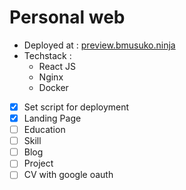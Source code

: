 # Personal web

- Deployed at : [preview.bmusuko.ninja](http://preview.bmusuko.ninja)
- Techstack :
    - React JS
    - Nginx 
    - Docker
- [x] Set script for deployment
- [x] Landing Page
- [ ] Education
- [ ] Skill
- [ ] Blog
- [ ] Project
- [ ] CV with google oauth
